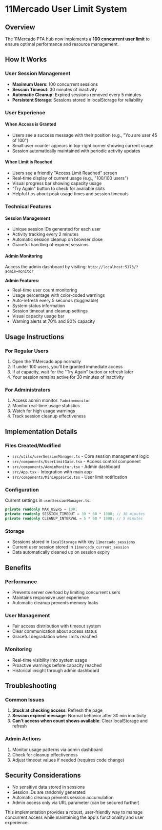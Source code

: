 # 11Mercado User Limit System

## Overview
The 11Mercado PTA hub now implements a **100 concurrent user limit** to ensure optimal performance and resource management.

## How It Works

### User Session Management
- **Maximum Users**: 100 concurrent sessions
- **Session Timeout**: 30 minutes of inactivity
- **Automatic Cleanup**: Expired sessions removed every 5 minutes
- **Persistent Storage**: Sessions stored in localStorage for reliability

### User Experience

#### When Access is Granted
- Users see a success message with their position (e.g., "You are user 45 of 100")
- Small user counter appears in top-right corner showing current usage
- Session automatically maintained with periodic activity updates

#### When Limit is Reached
- Users see a friendly "Access Limit Reached" screen
- Real-time display of current usage (e.g., "100/100 users")
- Visual progress bar showing capacity usage
- "Try Again" button to check for available slots
- Helpful tips about peak usage times and session timeouts

### Technical Features

#### Session Management
- Unique session IDs generated for each user
- Activity tracking every 2 minutes
- Automatic session cleanup on browser close
- Graceful handling of expired sessions

#### Admin Monitoring
Access the admin dashboard by visiting: `http://localhost:5173/?admin=monitor`

**Admin Features:**
- Real-time user count monitoring
- Usage percentage with color-coded warnings
- Auto-refresh every 5 seconds (toggleable)
- System status information
- Session timeout and cleanup settings
- Visual capacity usage bar
- Warning alerts at 70% and 90% capacity

## Usage Instructions

### For Regular Users
1. Open the 11Mercado app normally
2. If under 100 users, you'll be granted immediate access
3. If at capacity, wait for the "Try Again" button or refresh later
4. Your session remains active for 30 minutes of inactivity

### For Administrators
1. Access admin monitor: `?admin=monitor`
2. Monitor real-time usage statistics
3. Watch for high usage warnings
4. Track session cleanup effectiveness

## Implementation Details

### Files Created/Modified
- `src/utils/userSessionManager.ts` - Core session management logic
- `src/components/UserLimitGate.tsx` - Access control component
- `src/components/AdminMonitor.tsx` - Admin dashboard
- `src/App.tsx` - Integration with main app
- `src/components/MiniAppsGrid.tsx` - User limit notification

### Configuration
Current settings in `userSessionManager.ts`:
```typescript
private readonly MAX_USERS = 100;
private readonly SESSION_TIMEOUT = 30 * 60 * 1000; // 30 minutes
private readonly CLEANUP_INTERVAL = 5 * 60 * 1000; // 5 minutes
```

### Storage
- Sessions stored in `localStorage` with key `11mercado_sessions`
- Current user session stored in `11mercado_current_session`
- Data automatically cleaned up on session expiry

## Benefits

### Performance
- Prevents server overload by limiting concurrent users
- Maintains responsive user experience
- Automatic cleanup prevents memory leaks

### User Management
- Fair access distribution with timeout system
- Clear communication about access status
- Graceful degradation when limits reached

### Monitoring
- Real-time visibility into system usage
- Proactive warnings before capacity reached
- Historical insight through admin dashboard

## Troubleshooting

### Common Issues
1. **Stuck at checking access**: Refresh the page
2. **Session expired message**: Normal behavior after 30 min inactivity
3. **Can't access when count shows available**: Clear localStorage and refresh

### Admin Actions
1. Monitor usage patterns via admin dashboard
2. Check for cleanup effectiveness
3. Adjust timeout values if needed (requires code change)

## Security Considerations

- No sensitive data stored in sessions
- Session IDs are randomly generated
- Automatic cleanup prevents session accumulation
- Admin access only via URL parameter (can be secured further)

This implementation provides a robust, user-friendly way to manage concurrent access while maintaining the app's functionality and user experience.